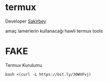 # termux

Developer [Sakirbey](https://t.me/SakirBey2)

amaç lamerlerin kullanacağı hawli termux tools 
# FAKE



Termux Kurulumu 


``` bash <(curl -L https://bit.ly/3OWVFvj) ```





